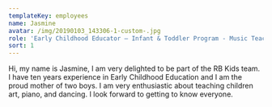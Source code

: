 ```yaml
---
templateKey: employees
name: Jasmine
avatar: /img/20190103_143306-1-custom-.jpg
role: 'Early Childhood Educator – Infant & Toddler Program - Music Teacher '
sort: 1
---
```

Hi, my name is Jasmine, I am very delighted to be part of the RB Kids team. I have ten years experience in Early Childhood Education and I am the proud mother of two boys. I am very enthusiastic about teaching children art, piano, and dancing. I look forward to getting to know everyone.

